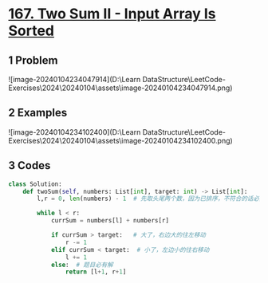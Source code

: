 # [167. Two Sum II - Input Array Is Sorted](https://leetcode.cn/problems/two-sum-ii-input-array-is-sorted/)



## 1 Problem

![image-20240104234047914](D:\Learn DataStructure\LeetCode-Exercises\2024\20240104\assets\image-20240104234047914.png)

## 2 Examples

![image-20240104234102400](D:\Learn DataStructure\LeetCode-Exercises\2024\20240104\assets\image-20240104234102400.png)

## 3 Codes

```python
class Solution:
    def twoSum(self, numbers: List[int], target: int) -> List[int]:
        l,r = 0, len(numbers) - 1  # 先取头尾两个数，因为已排序，不符合的话必然往某一遍移动

        while l < r:
            currSum = numbers[l] + numbers[r]

            if currSum > target:   # 大了，右边大的往左移动
                r -= 1
            elif currSum < target:  # 小了，左边小的往右移动
                l += 1
            else:  # 题目必有解
                return [l+1, r+1]
```

